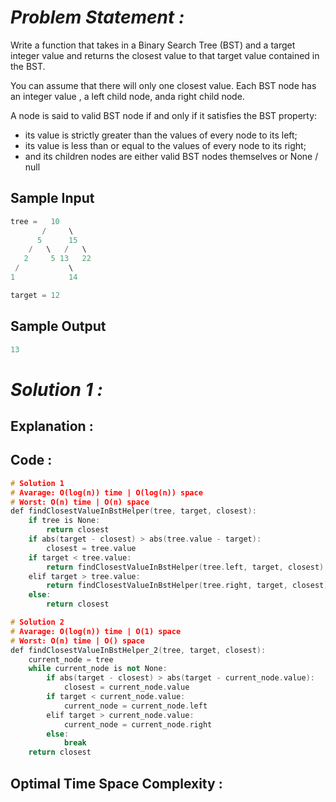 # *Problem Statement :*

Write a function that takes in a Binary Search Tree (BST) and a target integer value and returns the closest value to that target value contained in the BST. 

You can assume that there will only one closest value. Each BST node has an integer value , a left child node, anda right child node. 

A node is said to valid BST node if and only if it satisfies the BST property:

- its value is strictly greater than the values of every node to its left;
- its value is less than or equal to the values of every node to its right;
- and its children nodes are either valid BST nodes themselves or None / null

## Sample Input

```cpp
tree =   10
       /     \
      5      15
    /   \   /   \
   2     5 13   22
 /           \
1            14

target = 12
```

## Sample Output

```cpp
13
```

# *Solution 1 :*

## Explanation :

## Code :

```cpp
# Solution 1
# Avarage: O(log(n)) time | O(log(n)) space
# Worst: O(n) time | O(n) space
def findClosestValueInBstHelper(tree, target, closest):
    if tree is None:
        return closest
    if abs(target - closest) > abs(tree.value - target):
        closest = tree.value
    if target < tree.value:
        return findClosestValueInBstHelper(tree.left, target, closest)
    elif target > tree.value:
        return findClosestValueInBstHelper(tree.right, target, closest)
    else:
        return closest

# Solution 2
# Avarage: O(log(n)) time | O(1) space
# Worst: O(n) time | O() space
def findClosestValueInBstHelper_2(tree, target, closest):
    current_node = tree
    while current_node is not None:
        if abs(target - closest) > abs(target - current_node.value):
            closest = current_node.value
        if target < current_node.value:
            current_node = current_node.left
        elif target > current_node.value:
            current_node = current_node.right
        else:
            break
    return closest
```

## Optimal Time Space Complexity :